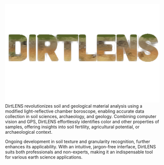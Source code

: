 ![Image](logo.png)
DirtLENS revolutionizes soil and geological material analysis using a modified light-reflective chamber boroscope, enabling accurate data collection in soil sciences, archaeology, and geology. Combining computer vision and GPS, DirtLENS effortlessly identifies color and other properties of samples, offering insights into soil fertility, agricultural potential, or archaeological context.

Ongoing development in soil texture and granularity recognition, further enhances its applicability. With an intuitive, jargon-free interface, DirtLENS suits both professionals and non-experts, making it an indispensable tool for various earth science applications.

